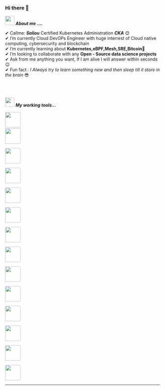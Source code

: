 ### Hi there 👋

<img src="https://media.giphy.com/media/iY8CRBdQXODJSCERIr/giphy.gif" width="30px">&nbsp;***About me ....***

✔ Callme: ***Saliou*** Certified Kubernetes Administration ***CKA*** 😊 <br>
✔ I’m currently Cloud DevOPs Engineer with huge interrest of Cloud native computing, cybersecurity and blockchain <br>
✔ I’m currently learning about **Kubernetes,eBPF,Mesh,SRE,Bitcoin**🥰<br>
✔ I’m looking to collaborate with any **Open - Source data science projects**<br>
✔ Ask from me anything you want, If I am alive I will answer within seconds 😉<br>
✔ Fun fact : *I Always try to learn something new and then sleep till it store in the brain* 😎<br><br><br><br>
 

<img src="https://media.giphy.com/media/iY8CRBdQXODJSCERIr/giphy.gif" width="30px">&nbsp;***My working tools...***
<p align="left">
  
  <code><img height="50" src="https://www.vectorlogo.zone/logos/kubernetes/kubernetes-icon.svg"></code>
  <code> <img height="50" src="https://www.vectorlogo.zone/logos/python/python-ar21.svg"> </code>
  <code> <img height="50" src="https://www.vectorlogo.zone/logos/docker/docker-tile.svg"> </code>
   <code> <img height="50" src="https://www.vectorlogo.zone/logos/google_cloud/google_cloud-ar21.svg"> </code>
     <code> <img height="50" src="https://www.vectorlogo.zone/logos/jenkins/jenkins-ar21.svg"> </code>
   <code> <img height="50" src="https://www.vectorlogo.zone/logos/terraformio/terraformio-ar21.svg"> </code>
   <code> <img height="50" src="https://www.vectorlogo.zone/logos/ansible/ansible-ar21.svg"> </code>
  <code> <img height="50" src="https://www.vectorlogo.zone/logos/falco/falco-ar21.svg"> </code>
   <code> <img height="50" src="https://www.vectorlogo.zone/logos/linux/linux-icon.svg"> </code>
   <code> <img height="50" src="https://www.vectorlogo.zone/logos/amazon_aws/amazon_aws-ar21.svg"> </code>
   <code> <img height="50" src="https://www.vectorlogo.zone/logos/istioio/istioio-ar21.svg"> </code>
   <code> <img height="50" src="https://www.vectorlogo.zone/logos/laravel/laravel-ar21.svg"> </code>
   <code> <img height="50" src="https://www.vectorlogo.zone/logos/golang/golang-ar21.svg"> </code>
  <code> <img height="50" src="https://www.vectorlogo.zone/logos/hyperledger/hyperledger-ar21.svg"> </code>
 

 
 
  <hr>
  <p align="center">










<!--
**s4l10u/s4l10u** is a ✨ _special_ ✨ repository because its `README.md` (this file) appears on your GitHub profile.

Here are some ideas to get you started:

- 🔭 I’m currently working on ...
- 🌱 I’m currently learning ...
- 👯 I’m looking to collaborate on ...
- 🤔 I’m looking for help with ...
- 💬 Ask me about ...
- 📫 How to reach me: ...
- 😄 Pronouns: ...
- ⚡ Fun fact: ...
-->

